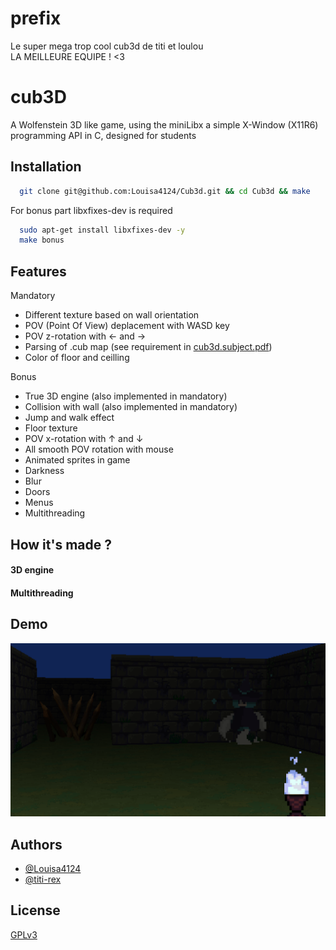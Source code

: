 # prefix
Le super mega trop cool cub3d de titi et loulou <br>
LA MEILLEURE EQUIPE ! <3


# cub3D

A Wolfenstein 3D like game, using the miniLibx a simple X-Window (X11R6) programming API in C, designed for students



## Installation


```bash
  git clone git@github.com:Louisa4124/Cub3d.git && cd Cub3d && make
```

For bonus part libxfixes-dev is required
```bash
  sudo apt-get install libxfixes-dev -y
  make bonus
```

    
## Features

Mandatory 
- Different texture based on wall orientation
- POV (Point Of View) deplacement with WASD key
- POV z-rotation with ← and →
- Parsing of .cub map (see requirement in [cub3d.subject.pdf](https://www.github.com/Louisa4124/Cub3d/blob/main/cub3d.subject.pdf))
- Color of floor and ceilling


Bonus 
- True 3D engine (also implemented in mandatory)
- Collision with wall (also implemented in mandatory)
- Jump and walk effect
- Floor texture
- POV x-rotation with ↑ and ↓
- All smooth POV rotation with mouse
- Animated sprites in game
- Darkness
- Blur
- Doors
- Menus
- Multithreading


## How it's made ?
#### 3D engine


#### Multithreading

## Demo
![screenshot of the game](https://raw.githubusercontent.com/Louisa4124/Cub3d/master/screenshot0.png)



## Authors

- [@Louisa4124](https://www.github.com/Louisa4124)
- [@titi-rex](https://www.github.com/titi-rex)


## License

[GPLv3](https://www.gnu.org/licenses/gpl-3.0.html)


